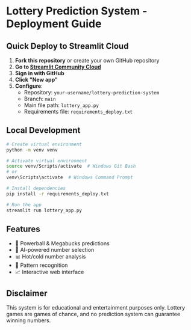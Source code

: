 # Lottery Prediction System - Deployment Guide

## Quick Deploy to Streamlit Cloud

1. **Fork this repository** or create your own GitHub repository
2. **Go to [Streamlit Community Cloud](https://share.streamlit.io/)**
3. **Sign in with GitHub**
4. **Click "New app"**
5. **Configure**:
   - Repository: `your-username/lottery-prediction-system`
   - Branch: `main`
   - Main file path: `lottery_app.py`
   - Requirements file: `requirements_deploy.txt`

## Local Development

```bash
# Create virtual environment
python -m venv venv

# Activate virtual environment
source venv/Scripts/activate  # Windows Git Bash
# or
venv\Scripts\activate  # Windows Command Prompt

# Install dependencies
pip install -r requirements_deploy.txt

# Run the app
streamlit run lottery_app.py
```

## Features

- 🎲 Powerball & Megabucks predictions
- 🤖 AI-powered number selection
- 📊 Hot/cold number analysis
- 🎯 Pattern recognition
- 📈 Interactive web interface

## Disclaimer

This system is for educational and entertainment purposes only. Lottery games are games of chance, and no prediction system can guarantee winning numbers.
